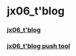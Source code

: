 # jx06_t'blog

### [jx06_t'blog](https://jx06t.github.io/)
### [jx06_t'blog push tool](https://github.com/jx06T/push_md)